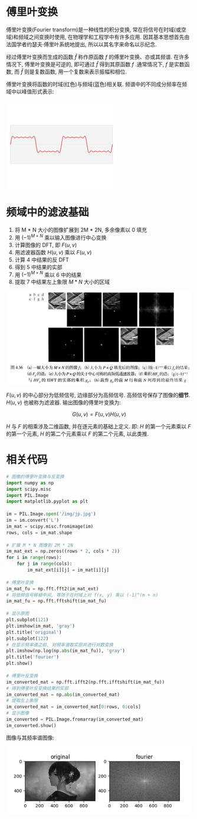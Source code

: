 # 傅里叶变换

傅里叶变换(Fourier transform)是一种线性的积分变换, 常在将信号在时域(或空域)和频域之间变换时使用, 在物理学和工程学中有许多应用. 因其基本思想首先由法国学者约瑟夫·傅里叶系统地提出, 所以以其名字来命名以示纪念.

经过傅里叶变换而生成的函数 $\hat f$ 称作原函数 $f$ 的傅里叶变换、亦或其频谱. 在许多情况下, 傅里叶变换是可逆的, 即可通过 $\hat f$ 得到其原函数 $f$ .通常情况下, $f$ 是实数函数, 而 $\hat f$ 则是复数函数, 用一个复数来表示振幅和相位.

傅里叶变换将函数的时域(红色)与频域(蓝色)相关联. 频谱中的不同成分频率在频域中以峰值形式表示:

![img](/img/pil/frequency_filter/fourier_transform_time_and_frequency_domains.gif)

# 频域中的滤波基础

1. 将 M * N 大小的图像扩展到 2M * 2N, 多余像素以 0 填充
2. 用 $(-1)^{M+N}$ 乘以输入图像进行中心变换
3. 计算图像的 DFT, 即 $F(u, v)$
4. 用滤波器函数 $H(u, v)$ 乘以 $F(u, v)$
5. 计算 4 中结果的反 DFT
6. 得到 5 中结果的实部
7. 用 $(-1)^{M+N}$ 乘以 6 中的结果
8. 提取 7 中结果左上象限 $M * N$ 大小的区域

![img](/img/pil/frequency_filter/step.jpg)

$F(u, v)$ 的中心部分为低频信号, 边缘部分为高频信号. 高频信号保存了图像的**细节**. $H(u, v)$ 也被称为滤波器. 输出图像的傅里叶变换为:

$$
G(u, v) = F(u, v)H(u, v)
$$

$H$ 与 $F$ 的相乘涉及二维函数, 并在逐元素的基础上定义. 即: $H$ 的第一个元素乘以 $F$ 的第一个元素, $H$ 的第二个元素乘以 $F$ 的第二个元素, 以此类推.

# 相关代码

```py
# 图像的傅里叶变换与反变换
import numpy as np
import scipy.misc
import PIL.Image
import matplotlib.pyplot as plt

im = PIL.Image.open('/img/jp.jpg')
im = im.convert('L')
im_mat = scipy.misc.fromimage(im)
rows, cols = im_mat.shape

# 扩展 M * N 图像到 2M * 2N
im_mat_ext = np.zeros((rows * 2, cols * 2))
for i in range(rows):
    for j in range(cols):
        im_mat_ext[i][j] = im_mat[i][j]

# 傅里叶变换
im_mat_fu = np.fft.fft2(im_mat_ext)
# 将低频信号移植中间, 等效于在时域上对 f(x, y) 乘以 (-1)^(m + n)
im_mat_fu = np.fft.fftshift(im_mat_fu)

# 显示原图
plt.subplot(121)
plt.imshow(im_mat, 'gray')
plt.title('original')
plt.subplot(122)
# 在显示频率谱之前, 对频率谱取实部并进行对数变换
plt.imshow(np.log(np.abs(im_mat_fu)), 'gray')
plt.title('fourier')
plt.show()

# 傅里叶反变换
im_converted_mat = np.fft.ifft2(np.fft.ifftshift(im_mat_fu))
# 得到傅里叶反变换结果的实部
im_converted_mat = np.abs(im_converted_mat)
# 提取左上象限
im_converted_mat = im_converted_mat[0:rows, 0:cols]
# 显示图像
im_converted = PIL.Image.fromarray(im_converted_mat)
im_converted.show()
```

图像与其频率谱图像:

![img](/img/pil/frequency_filter/image_and_its_frequency_spectrum.png)
